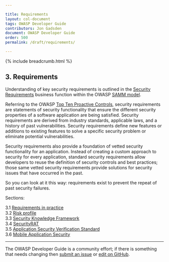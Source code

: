```yaml
---

title: Requirements
layout: col-document
tags: OWASP Developer Guide
contributors: Jon Gadsden
document: OWASP Developer Guide
order: 500
permalink: /draft/requirements/

---
```


{% include breadcrumb.html %}

## 3. Requirements

Understanding of key security requirements is outlined in the [Security Requirements][sammreqs] business function
within the OWASP [SAMM model][samm].

Referring to the OWASP [Top Ten Proactive Controls][control1], security requirements are statements of
security functionality that ensure the different security properties of a software application are being satisfied.
Security requirements are derived from industry standards, applicable laws, and a history of past vulnerabilities.
Security requirements define new features or additions to existing features to solve a specific security problem
or eliminate potential vulnerabilities.

Security requirements also provide a foundation of vetted security functionality for an application.
Instead of creating a custom approach to security for every application,
standard security requirements allow developers to reuse the definition of security controls and best practices;
those same vetted security requirements provide solutions for security issues that have occurred in the past.

So you can look at it this way: requirements exist to prevent the repeat of past security failures.

Sections:

3.1 [Requirements in practice](01-requirements.md)  
3.2 [Risk profile](02-risk.md)  
3.3 [Security Knowledge Framework](03-skf.md)  
3.4 [SecurityRAT](04-security-rat.md)  
3.5 [Application Security Verification Standard](05-asvs.md)  
3.6 [Mobile Application Security](06-mas.md)  

----

The OWASP Developer Guide is a community effort; if there is something that needs changing
then [submit an issue][issue0500] or [edit on GitHub][edit0500].

[control1]: https://owasp.org/www-project-proactive-controls/v3/en/c1-security-requirements
[edit0500]: https://github.com/OWASP/www-project-developer-guide/blob/main/draft/05-requirements/toc.md
[issue0500]: https://github.com/OWASP/www-project-developer-guide/issues/new?labels=enhancement&template=request.md&title=Update:%2005-requirements/00-toc
[samm]: https://owaspsamm.org/about/
[sammreqs]: https://owaspsamm.org/model/design/security-requirements/
